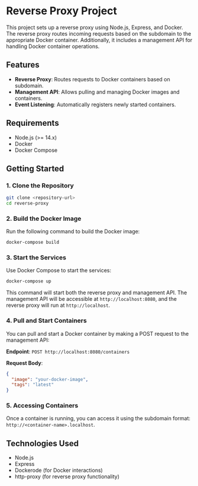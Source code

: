 # Reverse Proxy Project

This project sets up a reverse proxy using Node.js, Express, and Docker. The reverse proxy routes incoming requests based on the subdomain to the appropriate Docker container. Additionally, it includes a management API for handling Docker container operations.

## Features

- **Reverse Proxy**: Routes requests to Docker containers based on subdomain.
- **Management API**: Allows pulling and managing Docker images and containers.
- **Event Listening**: Automatically registers newly started containers.

## Requirements

- Node.js (>= 14.x)
- Docker
- Docker Compose

## Getting Started

### 1. Clone the Repository

```bash
git clone <repository-url>
cd reverse-proxy
```

### 2. Build the Docker Image

Run the following command to build the Docker image:

```bash
docker-compose build
```

### 3. Start the Services

Use Docker Compose to start the services:

```bash
docker-compose up
```

This command will start both the reverse proxy and management API. The management API will be accessible at `http://localhost:8080`, and the reverse proxy will run at `http://localhost`.

### 4. Pull and Start Containers

You can pull and start a Docker container by making a POST request to the management API:

**Endpoint**: `POST http://localhost:8080/containers`

**Request Body**:

```json
{
  "image": "your-docker-image",
  "tags": "latest"
}
```

### 5. Accessing Containers

Once a container is running, you can access it using the subdomain format: `http://<container-name>.localhost`.

## Technologies Used

- Node.js
- Express
- Dockerode (for Docker interactions)
- http-proxy (for reverse proxy functionality)



